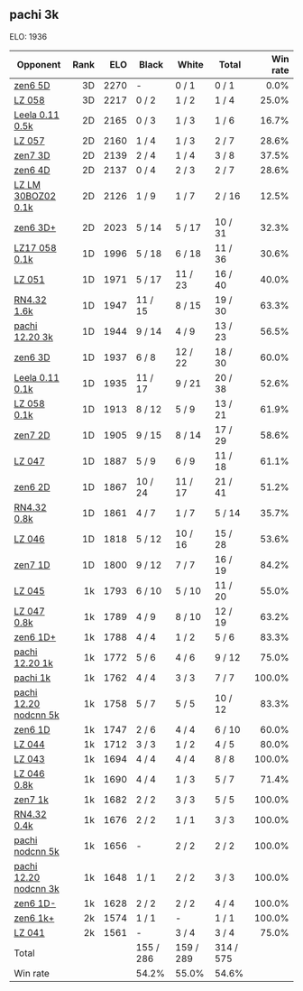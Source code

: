 ## pachi 3k ##

ELO: 1936

Opponent | Rank | ELO | Black | White | Total | Win rate
---------|-----:|----:|-------|-------|-------|-------:
[zen6 5D](zen6%205D.md) | 3D | 2270 | - | 0 / 1 | 0 / 1 | 0.0%
[LZ 058](LZ%20058.md) | 3D | 2217 | 0 / 2 | 1 / 2 | 1 / 4 | 25.0%
[Leela 0.11 0.5k](Leela%200.11%200.5k.md) | 2D | 2165 | 0 / 3 | 1 / 3 | 1 / 6 | 16.7%
[LZ 057](LZ%20057.md) | 2D | 2160 | 1 / 4 | 1 / 3 | 2 / 7 | 28.6%
[zen7 3D](zen7%203D.md) | 2D | 2139 | 2 / 4 | 1 / 4 | 3 / 8 | 37.5%
[zen6 4D](zen6%204D.md) | 2D | 2137 | 0 / 4 | 2 / 3 | 2 / 7 | 28.6%
[LZ LM 30BOZ02 0.1k](LZ%20LM%2030BOZ02%200.1k.md) | 2D | 2126 | 1 / 9 | 1 / 7 | 2 / 16 | 12.5%
[zen6 3D+](zen6%203D+.md) | 2D | 2023 | 5 / 14 | 5 / 17 | 10 / 31 | 32.3%
[LZ17 058 0.1k](LZ17%20058%200.1k.md) | 1D | 1996 | 5 / 18 | 6 / 18 | 11 / 36 | 30.6%
[LZ 051](LZ%20051.md) | 1D | 1971 | 5 / 17 | 11 / 23 | 16 / 40 | 40.0%
[RN4.32 1.6k](RN4.32%201.6k.md) | 1D | 1947 | 11 / 15 | 8 / 15 | 19 / 30 | 63.3%
[pachi 12.20 3k](pachi%2012.20%203k.md) | 1D | 1944 | 9 / 14 | 4 / 9 | 13 / 23 | 56.5%
[zen6 3D](zen6%203D.md) | 1D | 1937 | 6 / 8 | 12 / 22 | 18 / 30 | 60.0%
[Leela 0.11 0.1k](Leela%200.11%200.1k.md) | 1D | 1935 | 11 / 17 | 9 / 21 | 20 / 38 | 52.6%
[LZ 058 0.1k](LZ%20058%200.1k.md) | 1D | 1913 | 8 / 12 | 5 / 9 | 13 / 21 | 61.9%
[zen7 2D](zen7%202D.md) | 1D | 1905 | 9 / 15 | 8 / 14 | 17 / 29 | 58.6%
[LZ 047](LZ%20047.md) | 1D | 1887 | 5 / 9 | 6 / 9 | 11 / 18 | 61.1%
[zen6 2D](zen6%202D.md) | 1D | 1867 | 10 / 24 | 11 / 17 | 21 / 41 | 51.2%
[RN4.32 0.8k](RN4.32%200.8k.md) | 1D | 1861 | 4 / 7 | 1 / 7 | 5 / 14 | 35.7%
[LZ 046](LZ%20046.md) | 1D | 1818 | 5 / 12 | 10 / 16 | 15 / 28 | 53.6%
[zen7 1D](zen7%201D.md) | 1D | 1800 | 9 / 12 | 7 / 7 | 16 / 19 | 84.2%
[LZ 045](LZ%20045.md) | 1k | 1793 | 6 / 10 | 5 / 10 | 11 / 20 | 55.0%
[LZ 047 0.8k](LZ%20047%200.8k.md) | 1k | 1789 | 4 / 9 | 8 / 10 | 12 / 19 | 63.2%
[zen6 1D+](zen6%201D+.md) | 1k | 1788 | 4 / 4 | 1 / 2 | 5 / 6 | 83.3%
[pachi 12.20 1k](pachi%2012.20%201k.md) | 1k | 1772 | 5 / 6 | 4 / 6 | 9 / 12 | 75.0%
[pachi 1k](pachi%201k.md) | 1k | 1762 | 4 / 4 | 3 / 3 | 7 / 7 | 100.0%
[pachi 12.20 nodcnn 5k](pachi%2012.20%20nodcnn%205k.md) | 1k | 1758 | 5 / 7 | 5 / 5 | 10 / 12 | 83.3%
[zen6 1D](zen6%201D.md) | 1k | 1747 | 2 / 6 | 4 / 4 | 6 / 10 | 60.0%
[LZ 044](LZ%20044.md) | 1k | 1712 | 3 / 3 | 1 / 2 | 4 / 5 | 80.0%
[LZ 043](LZ%20043.md) | 1k | 1694 | 4 / 4 | 4 / 4 | 8 / 8 | 100.0%
[LZ 046 0.8k](LZ%20046%200.8k.md) | 1k | 1690 | 4 / 4 | 1 / 3 | 5 / 7 | 71.4%
[zen7 1k](zen7%201k.md) | 1k | 1682 | 2 / 2 | 3 / 3 | 5 / 5 | 100.0%
[RN4.32 0.4k](RN4.32%200.4k.md) | 1k | 1676 | 2 / 2 | 1 / 1 | 3 / 3 | 100.0%
[pachi nodcnn 5k](pachi%20nodcnn%205k.md) | 1k | 1656 | - | 2 / 2 | 2 / 2 | 100.0%
[pachi 12.20 nodcnn 3k](pachi%2012.20%20nodcnn%203k.md) | 1k | 1648 | 1 / 1 | 2 / 2 | 3 / 3 | 100.0%
[zen6 1D-](zen6%201D-.md) | 1k | 1628 | 2 / 2 | 2 / 2 | 4 / 4 | 100.0%
[zen6 1k+](zen6%201k+.md) | 2k | 1574 | 1 / 1 | - | 1 / 1 | 100.0%
[LZ 041](LZ%20041.md) | 2k | 1561 | - | 3 / 4 | 3 / 4 | 75.0%
Total | | | 155 / 286 | 159 / 289 | 314 / 575 | 
Win rate| | | 54.2% | 55.0% | 54.6% | 
